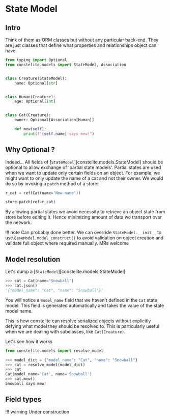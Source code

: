 # State Model

## Intro

Think of them as ORM classes but without any particular back-end. They are just classes that define what properties and relationships object can have.

```python
from typing import Optional
from constelite.models import StateModel, Association


class Creature(StateModel):
    name: Optional[str]


class Human(Creature):
    age: Optional[int]


class Cat(Creature):
    owner: Optional[Association[Human]]

    def mew(self):
        print(f"{self.name} says mew!")
```

## Why Optional ?

Indeed... All fields of [`StateModel`][constelite.models.StateModel] should be optional to allow exchange of 'partial state models'. Partial states are used when we want to update only certain fields on an object. For example, we might want to only update the name of a cat and not their owner. We would do so by invoking a `patch` method of a store:

```python
r_cat = ref(Cat(name='New name'))

store.patch(ref=r_cat)
```

By allowing partial states we avoid necessity to retrieve an object state from store before editing it. Hence minimizing amount of data we transport over the network.

!!! note
    Can probably done better. We can override `StateModel.__init__` to use `BaseModel.model_construct()` to avoid validation on object creation and validate full object where required manually. MRs welcome

## Model resolution

Let's dump a [`StateModel`][constelite.models.StateModel]

```python
>>> cat = Cat(name="Snowball")
>>> cat.json()
'{"model_name": "Cat", "name": "Snowball"}'
```

You will notice a `model_name` field that we haven't defined in the `Cat` state model. This field is generated automatically and takes the value of the state model name.

This is how constelite can resolve serialized objects without explicitly defying what model they should be resolved to. This is particularly useful when we are dealing with subclasses, like `Cat(Creature)`.

Let's see how it works

```python
from constelite.models import resolve_model

>>> model_dict = {"model_name": "Cat", "name": "Snowball"}
>>> cat = resolve_model(model_dict)
>>> cat
Cat(model_name='Cat', name='Snowball')
>>> cat.mew()
Snowball says mew!
```

## Field types

!!! warning
    Under construction